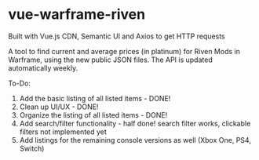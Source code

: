 # vue-warframe-riven

Built with Vue.js CDN, Semantic UI and Axios to get HTTP requests

A tool to find current and average prices (in platinum) for Riven Mods in Warframe, using the new public JSON files.
The API is updated automatically weekly.

To-Do:
1. Add the basic listing of all listed items - DONE!
2. Clean up UI/UX - DONE!
3. Organize the listing of all listed items - DONE!
4. Add search/filter functionality - half done! search filter works, clickable filters not implemented yet
5. Add listings for the remaining console versions as well (Xbox One, PS4, Switch)

